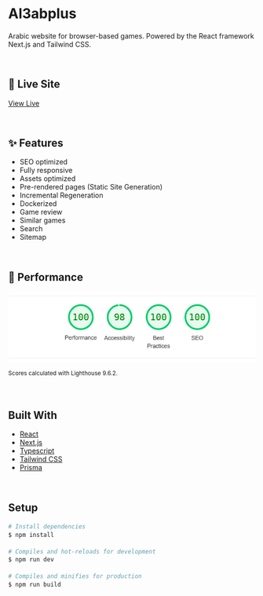 # Al3abplus

####

Arabic website for browser-based games. Powered by the React framework Next.js and Tailwind CSS.

&nbsp;

## 🎉 Live Site

[View Live](https://al3abplus.com/)

&nbsp;

## ✨ Features

<ul>
  <li>SEO optimized</li>
  <li>Fully responsive</li>
  <li>Assets optimized</li>
  <li>Pre-rendered pages (Static Site Generation)</li>
  <li>Incremental Regeneration</li>
  <li>Dockerized</li>
  <li>Game review</li>
  <li>Similar games</li>
  <li>Search</li>
  <li>Sitemap</li>
</ul>

&nbsp;

## 🚀 Performance

![screenshot](performance.png)

<sup>Scores calculated with Lighthouse 9.6.2.</sup>

&nbsp;

## Built With

- [React](https://reactjs.org/)
- [Next.js](https://nextjs.org/)
- [Typescript](https://www.typescriptlang.org/)
- [Tailwind CSS](https://tailwindcss.com/)
- [Prisma](https://www.prisma.io/)

&nbsp;

## Setup

```bash
# Install dependencies
$ npm install

# Compiles and hot-reloads for development
$ npm run dev

# Compiles and minifies for production
$ npm run build
```
